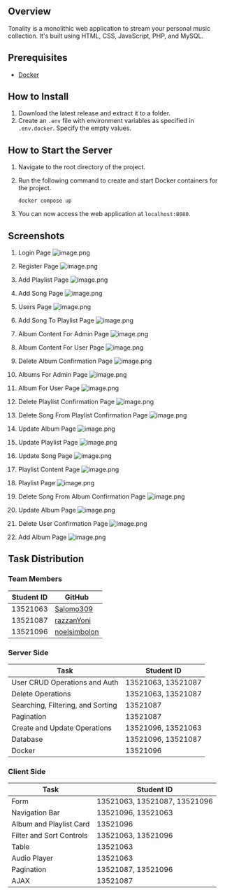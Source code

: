 ## Overview
Tonality is a monolithic web application to stream your personal music collection. It's built using HTML, CSS, JavaScript, PHP, and MySQL.

## Prerequisites
- [Docker](https://docs.docker.com/get-docker/)

## How to Install
1. Download the latest release and extract it to a folder.
2. Create an `.env` file with environment variables as specified in `.env.docker`. Specify the empty values.

## How to Start the Server
1. Navigate to the root directory of the project.
2. Run the following command to create and start Docker containers for the project.
  
    ```shell
    docker compose up
    ```
3. You can now access the web application at `localhost:8080`.

## Screenshots
  1. Login Page
     ![image.png](./docs/imgs/LoginPage.png)
     
  2. Register Page
     ![image.png](./docs/imgs/RegisterPage.png)
     
  3. Add Playlist Page
     ![image.png](./docs/imgs/AddPlaylistPage.png)
    
     
  4. Add Song Page
     ![image.png](./docs/imgs/AddSongPage.png)
     
  5. Users Page
     ![image.png](./docs/imgs/UsersPage.png)
     
  6. Add Song To Playlist Page
     ![image.png](./docs/imgs/AddSongToPlaylist.png)
     
  7. Album Content For Admin Page
     ![image.png](./docs/imgs/AlbumContentForAdmin.png)
     
  8. Album Content For User Page
     ![image.png](./docs/imgs/AlbumContentForUser.png)
     
  9. Delete Album Confirmation Page
     ![image.png](./docs/imgs/AlbumDeleteConfirmation.png)
     
  10. Albums For Admin Page
      ![image.png](./docs/imgs/AlbumPageForAdmin.png)
      
  11. Album For User Page
      ![image.png](./docs/imgs/AlbumPageForUser.png)
      
  12. Delete Playlist Confirmation Page
      ![image.png](./docs/imgs/DeletePlaylistConfirmation.png)
      
  13. Delete Song From Playlist Confirmation Page
      ![image.png](./docs/imgs/DeleteSongFromPlaylistConfirmation.png)
      
  14. Update Album Page
      ![image.png](./docs/imgs/EditAlbumPage.png)
      
  15. Update Playlist Page
      ![image.png](./docs/imgs/EditPlaylistPage.png)
      
  16. Update Song Page
      ![image.png](./docs/imgs/EditSongPage.png)
      
  17. Playlist Content Page
      ![image.png](./docs/imgs/PlaylistContentPage.png)
      
  18. Playlist Page
      ![image.png](./docs/imgs/PlaylistPage.png)
      
  19. Delete Song From Album Confirmation Page
      ![image.png](./docs/imgs/SongDeleteFromAlbumConfirmation.png)
      
  20. Update Album Page
      ![image.png](./docs/imgs/UpdateAlbumPage.png)
      
  21. Delete User Confirmation Page
      ![image.png](./docs/imgs/UserDeleteConfirmation.png)

  22. Add Album Page
      ![image.png](./docs/imgs/AddAlbumPage.png)

## Task Distribution

### Team Members
| Student ID | GitHub                                          |
|------------|-------------------------------------------------|
| 13521063   | [Salomo309](https://github.com/Salomo309)       |
| 13521087   | [razzanYoni](https://github.com/razzanYoni)     |
| 13521096   | [noelsimbolon](https://github.com/noelsimbolon) |

### Server Side
| Task                              | Student ID         |
|-----------------------------------|--------------------|
| User CRUD Operations and Auth     | 13521063, 13521087 |
| Delete Operations                 | 13521063, 13521087 |
| Searching, Filtering, and Sorting | 13521087           |
| Pagination                        | 13521087           |
| Create and Update Operations      | 13521096, 13521063 |
| Database                          | 13521096, 13521087 |
| Docker                            | 13521096           |


### Client Side
| Task                     | Student ID                   |
|--------------------------|------------------------------|
| Form                     | 13521063, 13521087, 13521096 |
| Navigation Bar           | 13521096, 13521063           |
| Album and Playlist Card  | 13521096                     |
| Filter and Sort Controls | 13521063, 13521096           |
| Table                    | 13521063                     |
| Audio Player             | 13521063                     |
| Pagination               | 13521087, 13521096           |
| AJAX                     | 13521087                     |

